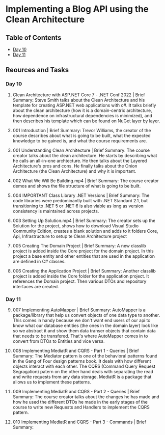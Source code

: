 # Implementing a Blog API using the Clean Architecture

## Table of Contents
- [Day 10](#day-10)
- [Day 11](#day-11)

## Reources and Tasks
### Day 10
1. Clean Architecture with ASP.NET Core 7 - .NET Conf 2022 | Brief Summary: Steve Smith talks about the Clean Architecture and his template for creating ASP.NET web applications with c#. It talks briefly about the clean architecture (how it is a domain-centric architecture, how dependence on infrastructural dependencies is minimized), and then describes his template which can be found on NuGet layer by layer.

2. 001 Introduction | Brief Summary: Trevor Williams, the creator of the course describes about what is going to be built, what the expected knowledge to be gained is, and what the course requirements are.

3. 001 Understanding Clean Architecture | Brief Summary: The course creator talks about the clean architecture. He starts by describing what he calls an all-in-one archtecture. He then talks about the Layered Architecture's pros and cons. He finally talks about the Onion Architecture (the Clean Architecture) and why it is important.

4. 002 What We Will Be Building.mp4 | Brief Summary: The course creator demos and shows the file structure of what is going to be built.

5. 004 IMPORTANT Class Library .NET Versions | Brief Summary: The code libraries were predominantly built with .NET Standard 2.1, but transitioning to .NET 5 or .NET 6 is also viable as long as version consistency is maintained across projects.

6. 003 Setting Up Solution.mp4 | Brief Summary: The creator sets up the Solution for the project, shows how to download Visual Studio Community Edition, creates a blank solution and adds to it folders Core, Api, Infrastructure to setup te Clean Architecture project

7. 005 Creating The Domain Project | Brief Summary: A new classlib project is added inside the Core project for the domain project. In this project a base entity and other entities that are used in the application are defined in C# classes.

8. 006 Creating the Application Project | Brief Summary: Another classlib project is added inside the Core folder for the application project. It references the Domain project. Then various DTOs and repository interfaces are created.

### Day 11
9. 007 Implementing AutoMapper | Brief Summary: AutoMapper is a package/library that help us convert objects of one data type to another. This comes in handy because we don't want end users of our api to know what our database entities (the ones in the domain layer) look like so we abstract it and show them data transer objects that contain data that needs to be transfered. That's where AutoMapper comes in to convert from DTOs to Entities and vice versa.

10. 008 Implementing MediatR and CQRS - Part 1 - Queries | Brief Summary: The Mediator pattern is one of the behavioral patterns found in the Gang of Four design patterns book. It deals with how different objects interact with each other. The CQRS (Command Query Request Segragation) patern on the other hand deals with separating the read and write requests from any data storage. MediatR is a package that allows us to implement these patterns.

11. 009 Implementing MediatR and CQRS - Part 2 - Queries | Brief Summary: The course creator talks about the changes he has made and how he used the different DTOs he made in the early stages of the course to write new Requests and Handlers to implement the CQRS pattern.

12. 010 Implementing MediatR and CQRS - Part 3 - Commands | Brief Summary: 
